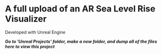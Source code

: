 # A full upload of an AR Sea Level Rise Visualizer
Developed with Unreal Engine

***Go to 'Unreal Projects' folder, make a new folder, and dump all of the files here to view this project***
